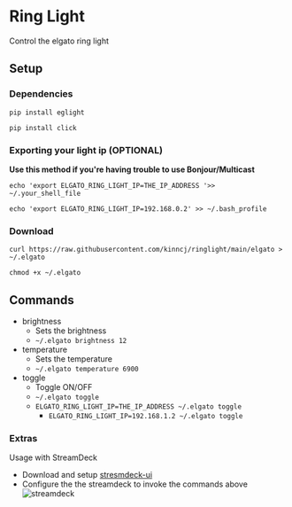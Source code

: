 # Ring Light
Control the elgato ring light

## Setup
### Dependencies
`pip install eglight`

`pip install click`


### Exporting your light ip (OPTIONAL)
**Use this method if you're having trouble to use Bonjour/Multicast**

`echo 'export ELGATO_RING_LIGHT_IP=THE_IP_ADDRESS '>> ~/.your_shell_file`

`echo 'export ELGATO_RING_LIGHT_IP=192.168.0.2' >> ~/.bash_profile`

### Download
`curl https://raw.githubusercontent.com/kinncj/ringlight/main/elgato > ~/.elgato`

`chmod +x ~/.elgato`

## Commands
- brightness
  - Sets the brightness
  - `~/.elgato brightness 12`
- temperature
  - Sets the temperature
  - `~/.elgato temperature 6900`
- toggle
  - Toggle ON/OFF
  - `~/.elgato toggle`
  - `ELGATO_RING_LIGHT_IP=THE_IP_ADDRESS ~/.elgato toggle`
      - `ELGATO_RING_LIGHT_IP=192.168.1.2 ~/.elgato toggle`

### Extras

Usage with StreamDeck

- Download and setup [stresmdeck-ui](https://timothycrosley.github.io/streamdeck-ui/)
- Configure the the streamdeck to invoke the commands above
![streamdeck](https://user-images.githubusercontent.com/292542/143156253-4efe79d0-b7b9-4a4e-94a7-f19b4e2467e5.png)

